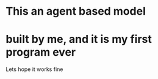# This an agent based model
# built by me, and it is my first program ever
 Lets hope it works fine
